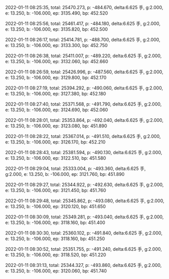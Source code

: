 2022-01-11 08:25:35, total: 25470.273, p: -484.670, delta:6.625 手, g:2.000, e: 13.250, b: -106.000, ep: 3135.490, bp: 452.520

2022-01-11 08:25:56, total: 25461.417, p: -484.180, delta:6.625 手, g:2.000, e: 13.250, b: -106.000, ep: 3135.820, bp: 452.500

2022-01-11 08:26:17, total: 25414.781, p: -488.700, delta:6.625 手, g:2.000, e: 13.250, b: -106.000, ep: 3133.300, bp: 452.750

2022-01-11 08:26:38, total: 25411.007, p: -489.220, delta:6.625 手, g:2.000, e: 13.250, b: -106.000, ep: 3132.060, bp: 452.660

2022-01-11 08:26:59, total: 25426.996, p: -487.560, delta:6.625 手, g:2.000, e: 13.250, b: -106.000, ep: 3129.800, bp: 452.170

2022-01-11 08:27:19, total: 25394.292, p: -490.060, delta:6.625 手, g:2.000, e: 13.250, b: -106.000, ep: 3127.380, bp: 452.180

2022-01-11 08:27:40, total: 25371.568, p: -491.790, delta:6.625 手, g:2.000, e: 13.250, b: -106.000, ep: 3124.690, bp: 452.060

2022-01-11 08:28:01, total: 25353.864, p: -492.040, delta:6.625 手, g:2.000, e: 13.250, b: -106.000, ep: 3123.080, bp: 451.890

2022-01-11 08:28:22, total: 25367.014, p: -491.510, delta:6.625 手, g:2.000, e: 13.250, b: -106.000, ep: 3126.170, bp: 452.210

2022-01-11 08:28:43, total: 25381.594, p: -490.130, delta:6.625 手, g:2.000, e: 13.250, b: -106.000, ep: 3122.510, bp: 451.580

2022-01-11 08:29:04, total: 25333.004, p: -493.360, delta:6.625 手, g:2.000, e: 13.250, b: -106.000, ep: 3121.760, bp: 451.890

2022-01-11 08:29:27, total: 25344.922, p: -492.630, delta:6.625 手, g:2.000, e: 13.250, b: -106.000, ep: 3121.450, bp: 451.760

2022-01-11 08:29:48, total: 25345.862, p: -493.080, delta:6.625 手, g:2.000, e: 13.250, b: -106.000, ep: 3120.120, bp: 451.650

2022-01-11 08:30:09, total: 25349.281, p: -493.040, delta:6.625 手, g:2.000, e: 13.250, b: -106.000, ep: 3118.160, bp: 451.400

2022-01-11 08:30:30, total: 25360.102, p: -491.840, delta:6.625 手, g:2.000, e: 13.250, b: -106.000, ep: 3118.160, bp: 451.250

2022-01-11 08:30:52, total: 25351.755, p: -491.240, delta:6.625 手, g:2.000, e: 13.250, b: -106.000, ep: 3118.520, bp: 451.220

2022-01-11 08:31:13, total: 25344.327, p: -493.860, delta:6.625 手, g:2.000, e: 13.250, b: -106.000, ep: 3120.060, bp: 451.740